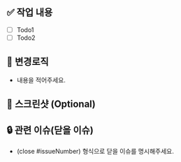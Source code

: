 ## :white_check_mark: 작업 내용
- [ ] Todo1
- [ ] Todo2

## :hammer: 변경로직
- 내용을 적어주세요.

## :camera_flash: 스크린샷 (Optional)

## :lock: 관련 이슈(닫을 이슈)
- (close #issueNumber) 형식으로 닫을 이슈를 명시해주세요.
